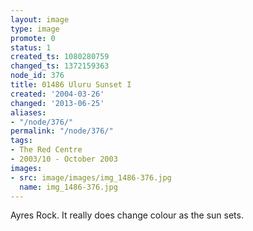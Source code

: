 ```yaml
---
layout: image
type: image
promote: 0
status: 1
created_ts: 1080280759
changed_ts: 1372159363
node_id: 376
title: 01486 Uluru Sunset I
created: '2004-03-26'
changed: '2013-06-25'
aliases:
- "/node/376/"
permalink: "/node/376/"
tags:
- The Red Centre
- 2003/10 - October 2003
images:
- src: image/images/img_1486-376.jpg
  name: img_1486-376.jpg
---
```

Ayres Rock.  It really does change colour as the sun sets.
